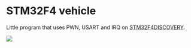 # STM32F4 vehicle
Little program that uses PWN, USART and IRQ on [STM32F4DISCOVERY](http://www.st.com/en/evaluation-tools/stm32f4discovery.html).

[![](http://img.youtube.com/vi/aB92rVQFCEQ/0.jpg)](https://www.youtube.com/watch?v=aB92rVQFCEQ)
